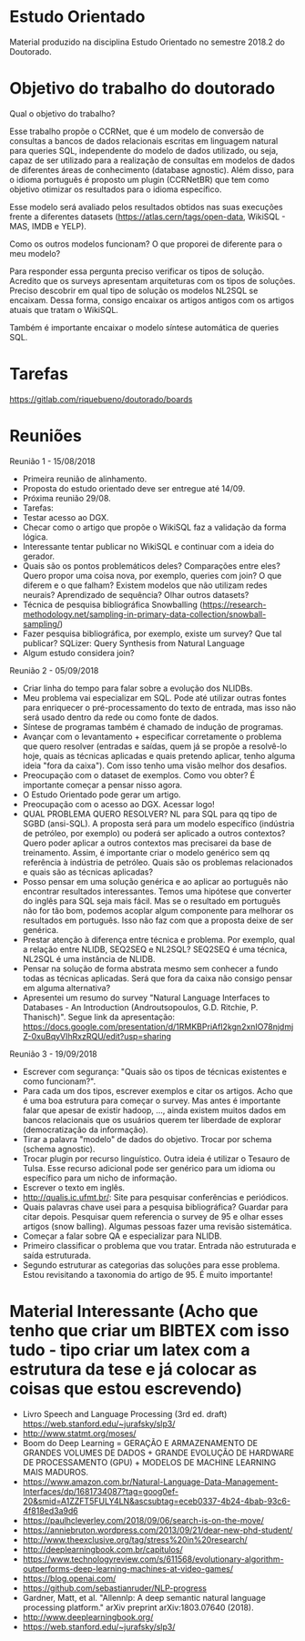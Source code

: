 # Estudo Orientado

Material produzido na disciplina Estudo Orientado no semestre 2018.2 do Doutorado.

# Objetivo do trabalho do doutorado
Qual o objetivo do trabalho?

Esse trabalho propõe o CCRNet, que é um modelo de conversão de consultas a bancos de dados relacionais escritas em linguagem natural para queries SQL, independente do modelo de dados utilizado, ou seja, capaz de ser utilizado para a realização de consultas em modelos de dados de diferentes áreas de conhecimento (database agnostic). Além disso, para o idioma português é proposto um plugin (CCRNetBR) que tem como objetivo otimizar os resultados para o idioma específico.

Esse modelo será avaliado pelos resultados obtidos nas suas execuções frente a diferentes datasets (https://atlas.cern/tags/open-data, WikiSQL - MAS, IMDB e YELP). 

Como os outros modelos funcionam? O que proporei de diferente para o meu modelo?

Para responder essa pergunta preciso verificar os tipos de solução. Acredito que os surveys apresentam arquiteturas com os tipos de soluções. Preciso descobrir em qual tipo de solução os modelos NL2SQL se encaixam. Dessa forma, consigo encaixar os artigos antigos com os artigos atuais que tratam o WikiSQL.

Também é importante encaixar o modelo síntese automática de queries SQL.

# Tarefas
https://gitlab.com/riquebueno/doutorado/boards

# Reuniões
Reunião 1 - 15/08/2018
- Primeira reunião de alinhamento.
- Proposta do estudo orientado deve ser entregue até 14/09.
- Próxima reunião 29/08.
- Tarefas:
- Testar acesso ao DGX.
- Checar como o artigo que propõe o WikiSQL faz a validação da forma lógica.
- Interessante tentar publicar no WikiSQL e continuar com a ideia do gerador.
- Quais são os pontos problemáticos deles? Comparações entre eles? Quero propor uma coisa nova, por exemplo, queries com join? O que diferem e o que falham? Existem modelos que não utilizam redes neurais? Aprendizado de sequência? Olhar outros datasets?
- Técnica de pesquisa bibliográfica Snowballing (https://research-methodology.net/sampling-in-primary-data-collection/snowball-sampling/)
- Fazer pesquisa bibliográfica, por exemplo, existe um survey? Que tal publicar? SQLizer: Query Synthesis from Natural Language
- Algum estudo considera join?

Reunião 2 - 05/09/2018
- Criar linha do tempo para falar sobre a evolução dos NLIDBs.
- Meu problema vai especializar em SQL. Pode até utilizar outras fontes para enriquecer o pré-processamento do texto de entrada, mas isso não será usado dentro da rede ou como fonte de dados.
- Síntese de programas também é chamado de indução de programas.
- Avançar com o levantamento + especificar corretamente o problema que quero resolver (entradas e saídas, quem já se propõe a resolvê-lo hoje, quais as técnicas aplicadas e quais pretendo aplicar, tenho alguma ideia "fora da caixa"). Com isso tenho uma visão melhor dos desafios.
- Preocupação com o dataset de exemplos. Como vou obter? É importante começar a pensar nisso agora.
- O Estudo Orientado pode gerar um artigo.
- Preocupação com o acesso ao DGX. Acessar logo!
- QUAL PROBLEMA QUERO RESOLVER? NL para SQL para qq tipo de SGBD (ansi-SQL). A proposta será para um modelo específico (indústria de petróleo, por exemplo) ou poderá ser aplicado a outros contextos? Quero poder aplicar a outros contextos mas precisarei da base de treinamento. Assim, é importante criar o modelo genérico sem qq referência à indústria de petróleo. Quais são os problemas relacionados e quais são as técnicas aplicadas?
- Posso pensar em uma solução genérica e ao aplicar ao português não encontrar resultados interessantes. Temos uma hipótese que converter do inglês para SQL seja mais fácil. Mas se o resultado em português não for tão bom, podemos acoplar algum componente para melhorar os resultados em português. Isso não faz com que a proposta deixe de ser genérica.
- Prestar atenção à diferença entre técnica e problema. Por exemplo, qual a relação entre NLIDB, SEQ2SEQ e NL2SQL? SEQ2SEQ é uma técnica, NL2SQL é uma instância de NLIDB.
- Pensar na solução de forma abstrata mesmo sem conhecer a fundo todas as técnicas aplicadas. Será que fora da caixa não consigo pensar em alguma alternativa?
- Apresentei um resumo do survey "Natural Language Interfaces to Databases - An Introduction (Androutsopoulos, G.D. Ritchie, P. Thanisch)". Segue link da apresentação: https://docs.google.com/presentation/d/1RMKBPriAfI2kgn2xnIO78njdmjZ-0xuBqyVIhRxzRQU/edit?usp=sharing

Reunião 3 - 19/09/2018
- Escrever com segurança: "Quais são os tipos de técnicas existentes e como funcionam?".
- Para cada um dos tipos, escrever exemplos e citar os artigos. Acho que é uma boa estrutura para começar o survey. Mas antes é importante falar que apesar de existir hadoop, ..., ainda existem muitos dados em bancos relacionais que os usuários querem ter liberdade de explorar (democratização da informação).
- Tirar a palavra "modelo" de dados do objetivo. Trocar por schema (schema agnostic).
- Trocar plugin por recurso linguístico. Outra ideia é utilizar o Tesauro de Tulsa. Esse recurso adicional pode ser genérico para um idioma ou específico para um nicho de informação.
- Escrever o texto em inglês.
- http://qualis.ic.ufmt.br/: Site para pesquisar conferências e periódicos.
 - Quais palavras chave usei para a pesquisa bibliográfica? Guardar para citar depois. Pesquisar quem referencia o survey de 95 e olhar esses artigos (snow balling). Algumas pessoas fazer uma revisão sistemática.
 - Começar a falar sobre QA e especializar para NLIDB.
 - Primeiro classificar o problema que vou tratar. Entrada não estruturada e saída estruturada.
 - Segundo estruturar as categorias das soluções para esse problema. Estou revisitando a taxonomia do artigo de 95. É muito importante!

# Material Interessante (Acho que tenho que criar um BIBTEX com isso tudo - tipo criar um latex com a estrutura da tese e já colocar as coisas que estou escrevendo)
- Livro Speech and Language Processing (3rd ed. draft) https://web.stanford.edu/~jurafsky/slp3/
- http://www.statmt.org/moses/
- Boom do Deep Learning = GERAÇÃO E ARMAZENAMENTO DE GRANDES VOLUMES DE DADOS + GRANDE EVOLUÇÃO DE HARDWARE DE PROCESSAMENTO (GPU) + MODELOS DE MACHINE LEARNING MAIS MADUROS.
- https://www.amazon.com.br/Natural-Language-Data-Management-Interfaces/dp/1681734087?tag=goog0ef-20&smid=A1ZZFT5FULY4LN&ascsubtag=eceb0337-4b24-4bab-93c6-4f818ed3a9d6
- https://paulhcleverley.com/2018/09/06/search-is-on-the-move/
- https://anniebruton.wordpress.com/2013/09/21/dear-new-phd-student/
- http://www.theexclusive.org/tag/stress%20in%20research/
- http://deeplearningbook.com.br/capitulos/
- https://www.technologyreview.com/s/611568/evolutionary-algorithm-outperforms-deep-learning-machines-at-video-games/
- https://blog.openai.com/
- https://github.com/sebastianruder/NLP-progress
- Gardner, Matt, et al. "Allennlp: A deep semantic natural language processing platform." arXiv preprint arXiv:1803.07640 (2018).
- http://www.deeplearningbook.org/
- https://web.stanford.edu/~jurafsky/slp3/

